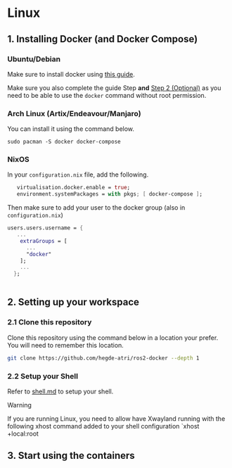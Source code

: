 # Linux

## 1. Installing Docker (and Docker Compose)

### Ubuntu/Debian
Make sure to install docker using [this guide](https://www.digitalocean.com/community/tutorials/how-to-install-and-use-docker-on-ubuntu-20-04).

Make sure you also complete the guide Step **and** [Step 2 (Optional)](https://www.digitalocean.com/community/tutorials/how-to-install-and-use-docker-on-ubuntu-20-04#step-2-executing-the-docker-command-without-sudo-optional) as you need to be able to use the `docker` command without root permission.

### Arch Linux (Artix/Endeavour/Manjaro)

You can install it using the command below.

```shell
sudo pacman -S docker docker-compose
```

### NixOS

In your `configuration.nix` file, add the following.
```nix
   virtualisation.docker.enable = true;
   environment.systemPackages = with pkgs; [ docker-compose ];
```

Then make sure to add your user to the docker group (also in `configuration.nix`)

```nix
users.users.username = {
   ...
    extraGroups = [
      ...
      "docker"
    ];
    ...
  };
 
```

## 2. Setting up your workspace

### 2.1 Clone this repository

Clone this repository using the command below in a location your prefer. You will need to remember this location.

``` bash
git clone https://github.com/hegde-atri/ros2-docker --depth 1
```

### 2.2 Setup your Shell

Refer to [shell.md](./shell.md) to setup your shell.

> [!WARNING]
> If you are running Linux, you need to allow have Xwayland running with the following xhost command added to your shell configuration `xhost +local:root

## 3. Start using the containers